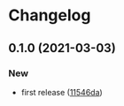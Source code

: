 # Changelog
## 0.1.0 (2021-03-03)


### New

* first release ([11546da](https://github.com/spartan/docker/commit/11546da01ea9500152a343b69791375332de1eb4))
